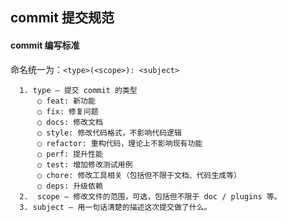 commit 提交规范
---------

#### commit 编写标准

命名统一为：`<type>(<scope>): <subject>`

```
  1. type — 提交 commit 的类型
      ○ feat: 新功能
      ○ fix: 修复问题
      ○ docs: 修改文档
      ○ style: 修改代码格式，不影响代码逻辑
      ○ refactor: 重构代码，理论上不影响现有功能
      ○ perf: 提升性能
      ○ test: 增加修改测试用例
      ○ chore: 修改工具相关（包括但不限于文档、代码生成等）
      ○ deps: 升级依赖
  2.  scope — 修改文件的范围，可选，包括但不限于 doc / plugins 等。
  3. subject — 用一句话清楚的描述这次提交做了什么。
```
